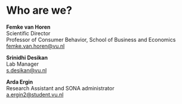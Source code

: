 
# Who are we?

**Femke van Horen**     
Scientific Director      
Professor of Consumer Behavior, School of Business and Economics        
[femke.van.horen@vu.nl](mailto:femke.van.horen@vu.nl)       

**Srinidhi Desikan**        
Lab Manager       
[s.desikan@vu.nl](mailto:s.desikan@vu.nl)     

**Arda Ergin**      
Research Assistant and SONA administrator       
[a.ergin2@student.vu.nl](mailto:a.ergin2@student.vu.nl)          
